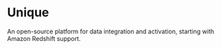 # Unique
An open-source platform for data integration and activation, starting with Amazon Redshift support.